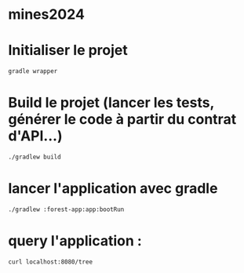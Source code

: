
# mines2024

# Initialiser le projet 

```bash
gradle wrapper
```

# Build le projet (lancer les tests, générer le code à partir du contrat d'API...)

```bash
./gradlew build
```

# lancer l'application avec gradle 

```bash
./gradlew :forest-app:app:bootRun
```

# query l'application :

```bash
curl localhost:8080/tree
```